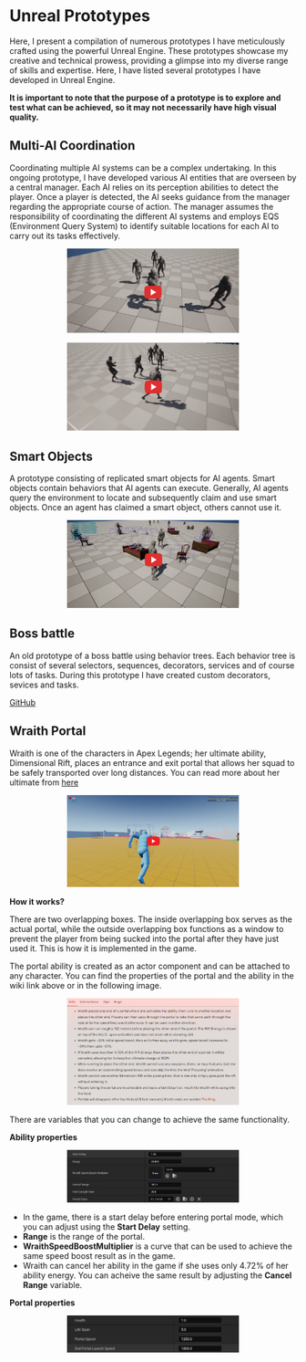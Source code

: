 
# Unreal Prototypes

Here, I present a compilation of numerous prototypes I have meticulously crafted using the powerful Unreal Engine. These prototypes showcase my creative and technical prowess, providing a glimpse into my diverse range of skills and expertise. Here, I have listed several prototypes I have developed in Unreal Engine.

**It is important to note that the purpose of a prototype is to explore and test what can be achieved, so it may not necessarily have high visual quality.**

## Multi-AI Coordination

Coordinating multiple AI systems can be a complex undertaking. In this ongoing prototype, I have developed various AI entities that are overseen by a central manager. Each AI relies on its perception abilities to detect the player. Once a player is detected, the AI seeks guidance from the manager regarding the appropriate course of action. The manager assumes the responsibility of coordinating the different AI systems and employs EQS (Environment Query System) to identify suitable locations for each AI to carry out its tasks effectively.

[<center><img src="..\assets\images\projects\ac1_youtube.png"  width="60%" height="30%"></center>](https://youtu.be/-NiZoS2Juq0)

[<center><img src="..\assets\images\projects\ac2_youtube.png"  width="60%" height="30%"></center>](https://www.youtube.com/watch?v=wEq5Qm0yc40)

## Smart Objects

A prototype consisting of replicated smart objects for AI agents. Smart objects contain behaviors that AI agents can execute. Generally, AI agents query the environment to locate and subsequently claim and use smart objects. Once an agent has claimed a smart object, others cannot use it.

[<center><img src="..\assets\images\projects\so_youtube.png"  width="60%" height="30%"></center>](https://youtu.be/-VjC0EW64lQ)
>
## Boss battle

An old prototype of a boss battle using behavior trees. Each behavior tree is consist of several selectors, sequences, decorators, services and of course lots of tasks. During this prototype I have created custom decorators, sevices and tasks.

[GitHub](https://github.com/NamiNaziri/UE4_AI_BehaviorTree)

## Wraith Portal

Wraith is one of the characters in Apex Legends; her ultimate ability, Dimensional Rift, places an entrance and exit portal that allows her squad to be safely transported over long distances. You can read more about her ultimate from [here](https://apexlegends.fandom.com/wiki/Wraith#Dimensional_Rift)

[<center><img src="..\assets\images\projects\w_youtube.png"  width="60%" height="30%"></center>](https://youtu.be/PI4tASOpmQQ)

**How it works?**

There are two overlapping boxes. The inside overlapping box serves as the actual portal, while the outside overlapping box functions as a window to prevent the player from being sucked into the portal after they have just used it. This is how it is implemented in the game.


The portal ability is created as an actor component and can be attached to any character. You can find the properties of the portal and the ability in the wiki link above or in the following image.

[<center><img src="..\assets\images\blogs\wraithInfo.png"  width="60%" height="30%"></center>]()


There are variables that you can change to achieve the same functionality.

**Ability properties**

[<center><img src="..\assets\images\blogs\ability.png"  width="60%" height="30%"></center>]()

* In the game, there is a start delay before entering portal mode, which you can adjust using the **Start Delay** setting.
* **Range** is the range of the portal.
* **WraithSpeedBoostMultiplier** is a curve that can be used to achieve the same speed boost result as in the game.
* Wraith can cancel her ability in the game if she uses only 4.72% of her ability energy. You can acheive the same result by adjusting the **Cancel Range** variable.

**Portal properties**

[<center><img src="..\assets\images\blogs\portal.png"  width="60%" height="30%"></center>]()



